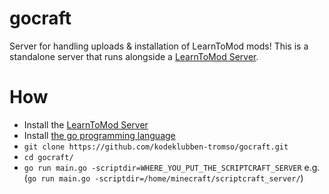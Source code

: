 # gocraft
Server for handling uploads &amp; installation of LearnToMod mods! This is a standalone server that runs alongside a [LearnToMod Server](http://mod.learntomod.com/page/server-download). 

# How
- Install the [LearnToMod Server](http://mod.learntomod.com/page/server-download) 
- Install [the go programming language](http://golang.org)
- `git clone https://github.com/kodeklubben-tromso/gocraft.git`
- `cd gocraft/`
- `go run main.go -scriptdir=WHERE_YOU_PUT_THE_SCRIPTCRAFT_SERVER` e.g. (`go run main.go -scriptdir=/home/minecraft/scriptcraft_server/`)
